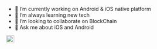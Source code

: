 - 🔭 I’m currently working on Android & iOS native platform
- 🌱 I’m always learning new tech
- 👯 I’m looking to collaborate on BlockChain 
- 💬 Ask me about iOS and Android



<a href="https://www.linkedin.com/in/ghous-khan/"><img width="22px" src="https://cdn.jsdelivr.net/npm/simple-icons@v3/icons/linkedin.svg" ></a>


